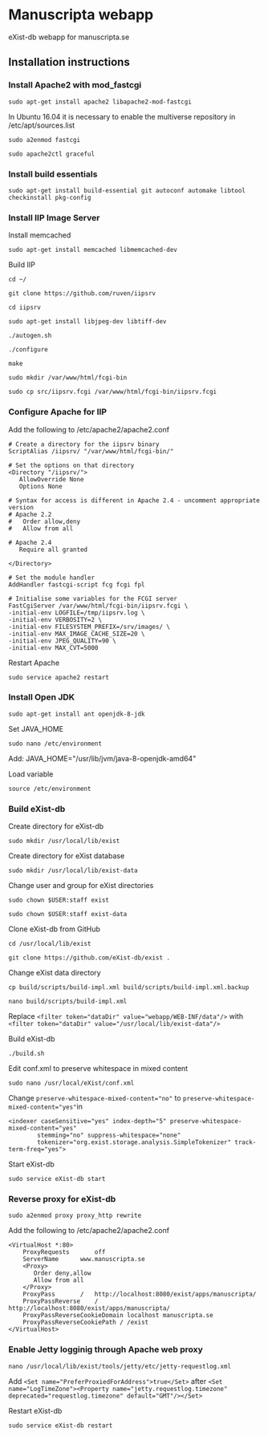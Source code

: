 # Manuscripta webapp
eXist-db webapp for manuscripta.se

## Installation instructions

### Install Apache2 with mod_fastcgi

`sudo apt-get install apache2 libapache2-mod-fastcgi`

In Ubuntu 16.04 it is necessary to enable the multiverse repository in /etc/apt/sources.list

`sudo a2enmod fastcgi`

`sudo apache2ctl graceful`

### Install build essentials

`sudo apt-get install build-essential git autoconf automake libtool checkinstall pkg-config`

### Install IIP Image Server

Install memcached

`sudo apt-get install memcached libmemcached-dev`

Build IIP

`cd ~/`

`git clone https://github.com/ruven/iipsrv`

`cd iipsrv`

`sudo apt-get install libjpeg-dev libtiff-dev`

`./autogen.sh`

`./configure`

`make`

`sudo mkdir /var/www/html/fcgi-bin`

`sudo cp src/iipsrv.fcgi /var/www/html/fcgi-bin/iipsrv.fcgi`

### Configure Apache for IIP

Add the following to /etc/apache2/apache2.conf

```
# Create a directory for the iipsrv binary
ScriptAlias /iipsrv/ "/var/www/html/fcgi-bin/"

# Set the options on that directory
<Directory "/iipsrv/">
   AllowOverride None
   Options None

# Syntax for access is different in Apache 2.4 - uncomment appropriate version
# Apache 2.2
#   Order allow,deny
#   Allow from all

# Apache 2.4
   Require all granted

</Directory>

# Set the module handler
AddHandler fastcgi-script fcg fcgi fpl

# Initialise some variables for the FCGI server
FastCgiServer /var/www/html/fcgi-bin/iipsrv.fcgi \
-initial-env LOGFILE=/tmp/iipsrv.log \
-initial-env VERBOSITY=2 \
-initial-env FILESYSTEM_PREFIX=/srv/images/ \
-initial-env MAX_IMAGE_CACHE_SIZE=20 \
-initial-env JPEG_QUALITY=90 \
-initial-env MAX_CVT=5000
```

Restart Apache

`sudo service apache2 restart`


### Install Open JDK

`sudo apt-get install ant openjdk-8-jdk`

Set JAVA_HOME

`sudo nano /etc/environment`

Add: JAVA_HOME="/usr/lib/jvm/java-8-openjdk-amd64"

Load variable

`source /etc/environment`

### Build eXist-db

Create directory for eXist-db

`sudo mkdir /usr/local/lib/exist`

Create directory for eXist database

`sudo mkdir /usr/local/lib/exist-data`

Change user and group for eXist directories

`sudo chown $USER:staff exist`

`sudo chown $USER:staff exist-data`

Clone eXist-db from GitHub

`cd /usr/local/lib/exist`

`git clone https://github.com/eXist-db/exist .`

Change eXist data directory

`cp build/scripts/build-impl.xml build/scripts/build-impl.xml.backup`

`nano build/scripts/build-impl.xml`

Replace `<filter token="dataDir" value="webapp/WEB-INF/data"/>` with `<filter token="dataDir" value="/usr/local/lib/exist-data"/>`

Build eXist-db

`./build.sh`

Edit conf.xml to preserve whitespace in mixed content

`sudo nano /usr/local/eXist/conf.xml`

Change `preserve-whitespace-mixed-content="no"` to `preserve-whitespace-mixed-content="yes"`in
```
<indexer caseSensitive="yes" index-depth="5" preserve-whitespace-mixed-content="yes" 
        stemming="no" suppress-whitespace="none"
        tokenizer="org.exist.storage.analysis.SimpleTokenizer" track-term-freq="yes">
```

Start eXist-db

`sudo service eXist-db start`


### Reverse proxy for eXist-db

`sudo a2enmod proxy proxy_http rewrite`

Add the following to /etc/apache2/apache2.conf

```
<VirtualHost *:80>
	ProxyRequests       off
	ServerName      www.manuscripta.se	
	<Proxy>
	   Order deny,allow
	   Allow from all
	</Proxy>
	ProxyPass       /   http://localhost:8080/exist/apps/manuscripta/
	ProxyPassReverse    /   http://localhost:8080/exist/apps/manuscripta/
	ProxyPassReverseCookieDomain localhost manuscripta.se
	ProxyPassReverseCookiePath / /exist	
</VirtualHost>
```

### Enable Jetty logginig through Apache web proxy

`nano /usr/local/lib/exist/tools/jetty/etc/jetty-requestlog.xml`

Add `<Set name="PreferProxiedForAddress">true</Set>` after `<Set name="LogTimeZone"><Property name="jetty.requestlog.timezone" deprecated="requestlog.timezone" default="GMT"/></Set>`

Restart eXist-db

`sudo service eXist-db restart`
